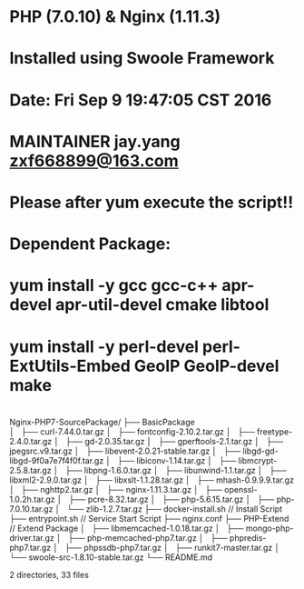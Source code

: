 # PHP (7.0.10) & Nginx (1.11.3)
# Installed using Swoole Framework
# Date: Fri Sep  9 19:47:05 CST 2016
# MAINTAINER  jay.yang  zxf668899@163.com
# Please after yum execute the script!!
# Dependent Package:
# yum install -y gcc gcc-c++ apr-devel apr-util-devel cmake libtool 
# yum install -y perl-devel perl-ExtUtils-Embed GeoIP GeoIP-devel make
#
Nginx-PHP7-SourcePackage/
├── BasicPackage   
│   ├── curl-7.44.0.tar.gz
│   ├── fontconfig-2.10.2.tar.gz
│   ├── freetype-2.4.0.tar.gz
│   ├── gd-2.0.35.tar.gz
│   ├── gperftools-2.1.tar.gz
│   ├── jpegsrc.v9.tar.gz
│   ├── libevent-2.0.21-stable.tar.gz
│   ├── libgd-gd-libgd-9f0a7e7f4f0f.tar.gz
│   ├── libiconv-1.14.tar.gz
│   ├── libmcrypt-2.5.8.tar.gz
│   ├── libpng-1.6.0.tar.gz
│   ├── libunwind-1.1.tar.gz
│   ├── libxml2-2.9.0.tar.gz
│   ├── libxslt-1.1.28.tar.gz
│   ├── mhash-0.9.9.9.tar.gz
│   ├── nghttp2.tar.gz
│   ├── nginx-1.11.3.tar.gz
│   ├── openssl-1.0.2h.tar.gz
│   ├── pcre-8.32.tar.gz
│   ├── php-5.6.15.tar.gz
│   ├── php-7.0.10.tar.gz
│   └── zlib-1.2.7.tar.gz
├── docker-install.sh  // Install Script
├── entrypoint.sh //  Service Start Script
├── nginx.conf
├── PHP-Extend   //  Extend Package
│   ├── libmemcached-1.0.18.tar.gz
│   ├── mongo-php-driver.tar.gz
│   ├── php-memcached-php7.tar.gz
│   ├── phpredis-php7.tar.gz
│   ├── phpssdb-php7.tar.gz
│   ├── runkit7-master.tar.gz
│   └── swoole-src-1.8.10-stable.tar.gz
└── README.md

2 directories, 33 files
